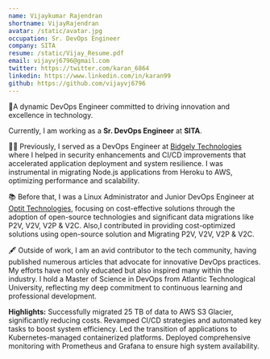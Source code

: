 ```yaml
---
name: Vijaykumar Rajendran
shortname: VijayRajendran
avatar: /static/avatar.jpg
occupation: Sr. DevOps Engineer
company: SITA
resume: /static/Vijay_Resume.pdf
email: vijayvj6796@gmail.com
twitter: https://twitter.com/karan_6864
linkedin: https://www.linkedin.com/in/karan99
github: https://github.com/vijayvj6796
---
```


🌟A dynamic DevOps Engineer committed to driving innovation and excellence in technology.

Currently, I am working as a **Sr. DevOps Engineer** at **SITA**.

👨‍💻 Previously, I served as a DevOps Engineer at [Bidgely Technologies](https://www.bidgely.com/)  where I helped in security enhancements and CI/CD improvements that accelerated application deployment and system resilience. I was instrumental in migrating Node.js applications from Heroku to AWS, optimizing performance and scalability.

📚 Before that, I was a Linux Administrator and Junior DevOps Engineer at [Optit Technologies](https://optit.in/), focusing on cost-effective solutions through the adoption of open-source technologies and significant data migrations like  P2V, V2V, V2P & V2C. Also,I contributed in providing cost-optimized solutions using open-source solution and Migrating P2V, V2V, V2P & V2C. 

🖋️ Outside of work, I am an avid contributor to the tech community, having published numerous articles that advocate for innovative DevOps practices. My efforts have not only educated but also inspired many within the industry. I hold a Master of Science in DevOps from Atlantic Technological University, reflecting my deep commitment to continuous learning and professional development.

**Highlights:** 
Successfully migrated 25 TB of data to AWS S3 Glacier, significantly reducing costs.
Revamped CI/CD strategies and automated key tasks to boost system efficiency.
Led the transition of applications to Kubernetes-managed containerized platforms.
Deployed comprehensive monitoring with Prometheus and Grafana to ensure high system availability.
